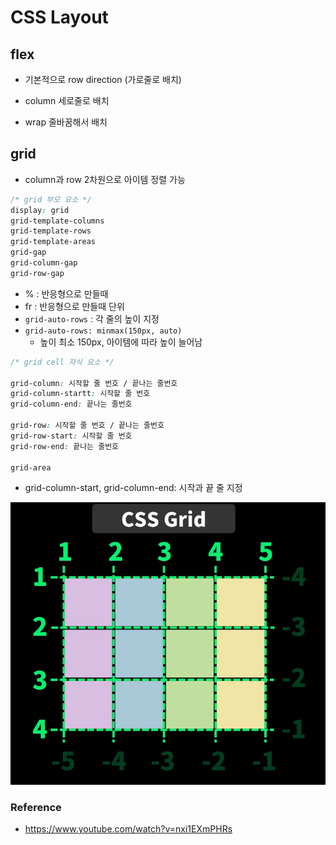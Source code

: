 # CSS Layout

## flex

- 기본적으로 row direction (가로줄로 배치)

- column 세로줄로 배치

- wrap 줄바꿈해서 배치

## grid

- column과 row 2차원으로 아이템 정렬 가능

```css
/* grid 부모 요소 */
display: grid
grid-template-columns
grid-template-rows
grid-template-areas
grid-gap
grid-column-gap
grid-row-gap
```

- % : 반응형으로 만들때
- fr : 반응형으로 만들때 단위
- `grid-auto-rows` : 각 줄의 높이 지정
- `grid-auto-rows: minmax(150px, auto)`
  - 높이 최소 150px, 아이템에 따라 높이 늘어남

```css
/* grid cell 자식 요소 */

grid-column: 시작할 줄 번호 / 끝나는 줄번호
grid-column-startt: 시작할 줄 번호
grid-column-end: 끝나는 줄번호

grid-row: 시작할 줄 번호 / 끝나는 줄번호
grid-row-start: 시작할 줄 번호
grid-row-end: 끝나는 줄번호

grid-area
```

- grid-column-start, grid-column-end: 시작과 끝 줄 지정

![image-20221201231231136](09_CSS_Grid.assets/image-20221201231231136.png)

### Reference

- https://www.youtube.com/watch?v=nxi1EXmPHRs